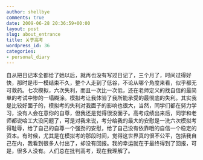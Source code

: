 ```yaml
---
author: shellbye
comments: true
date: 2009-06-28 20:36:59+00:00
layout: post
slug: about_entrance
title: 关于高考
wordpress_id: 36
categories:
- personal_diary
---
```


自从把日记本全都给了她以后，就再也没有写过日记了，三个月了，时间过得好快，那时是市一模结束不久，整个人走到了低谷，不论从哪个角度来看，似乎都无可救药。七次模拟，六次失利，而且一次比一次低，还在老师定义的找自信的最简单的考试中惨的一塌糊涂。模拟考让我体验了我所能承受的最彻底的失利。其实我是比较好面子的，模拟考的失利对我面子的影响也很大，当然，同学们都在努力学习，没有人会在意你的自尊，但我还是觉得很没面子。高考成绩出来后，同学和老师都说哈工大没问题了，可是对我来说，考分给我的最大的安慰是一洗六次模拟考得耻辱，给了自己的自尊一个强劲的安慰，给了自己没有依靠哦的自信一个稳定的资本。有时候，尤其是在模拟考的那段时间，觉得这世界真的很不公平，包括我自己在内，我看到很多人付出了，却没有回报。我的幸运就在于最终得到了回报，可是，很多人没有。人们总在批判高考，现在我理解了。

